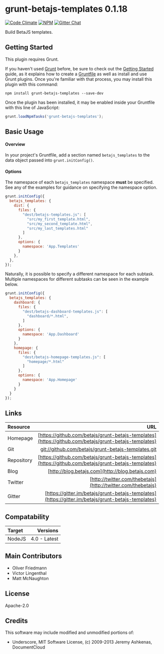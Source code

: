 # grunt-betajs-templates 0.1.18
[![Code Climate](https://codeclimate.com/github/betajs/grunt-betajs-templates/badges/gpa.svg)](https://codeclimate.com/github/betajs/grunt-betajs-templates)
[![NPM](https://img.shields.io/npm/v/grunt-betajs-templates.svg?style=flat)](https://www.npmjs.com/package/grunt-betajs-templates)
[![Gitter Chat](https://badges.gitter.im/betajs/grunt-betajs-templates.svg)](https://gitter.im/betajs/grunt-betajs-templates)

Build BetaJS templates.



## Getting Started


This plugin requires Grunt.

If you haven't used [Grunt](http://gruntjs.com/) before, be sure to check out the [Getting Started](http://gruntjs.com/getting-started) guide, as it explains how to create a [Gruntfile](http://gruntjs.com/sample-gruntfile) as well as install and use Grunt plugins. Once you're familiar with that process, you may install this plugin with this command:

```shell
npm install grunt-betajs-templates --save-dev
```

Once the plugin has been installed, it may be enabled inside your Gruntfile with this line of JavaScript:

```js
grunt.loadNpmTasks('grunt-betajs-templates');
```




## Basic Usage


#### Overview
In your project's Gruntfile, add a section named `betajs_templates` to the data object passed into `grunt.initConfig()`.

#### Options
The namespace of each `betajs_templates` namespace **must** be specified. See
any of the examples for guidance on specifying the namespace option.

```js
grunt.initConfig({
  betajs_templates: {
    dist: {
      files: {
        "dest/betajs-templates.js": [
          "src/my_first_template.html",
          "src/my_second_template.html",
          "src/my_last_templates.html"
        ]
      },
      options: {
        namespace: 'App.Templates'
      }
    },
  },
});
```

Naturally, it is possible to specify a different namespace for each subtask.
Multiple namespaces for different subtasks can be seen in the example below.

```js
grunt.initConfig({
  betajs_templates: {
    dashboard: {
      files: {
        "dest/betajs-dashboard-templates.js": [
          "dashboard/*.html",
        ]
      },
      options: {
        namespace: 'App.Dashboard'
      }
    },
    homepage: {
      files: {
        "dest/betajs-homepage-templates.js": [
          "homepage/*.html"
        ]
      },
      options: {
        namespace: 'App.Homepage'
      }
    }
  }
});
```


## Links
| Resource   | URL |
| :--------- | --: |
| Homepage   | [https://github.com/betajs/grunt-betajs-templates](https://github.com/betajs/grunt-betajs-templates) |
| Git        | [git://github.com/betajs/grunt-betajs-templates.git](git://github.com/betajs/grunt-betajs-templates.git) |
| Repository | [https://github.com/betajs/grunt-betajs-templates](https://github.com/betajs/grunt-betajs-templates) |
| Blog       | [http://blog.betajs.com](http://blog.betajs.com) | 
| Twitter    | [http://twitter.com/thebetajs](http://twitter.com/thebetajs) | 
| Gitter     | [https://gitter.im/betajs/grunt-betajs-templates](https://gitter.im/betajs/grunt-betajs-templates) | 



## Compatability
| Target | Versions |
| :----- | -------: |
| NodeJS | 4.0 - Latest |






## Main Contributors

- Oliver Friedmann
- Victor Lingenthal
- Matt McNaughton

## License

Apache-2.0


## Credits

This software may include modified and unmodified portions of:
- Underscore, MIT Software License, (c) 2009-2013 Jeremy Ashkenas, DocumentCloud






